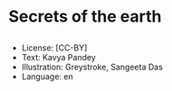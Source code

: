 # Secrets of the earth

##
* License: [CC-BY]
* Text: Kavya Pandey
* Illustration: Greystroke, Sangeeta Das
* Language: en
